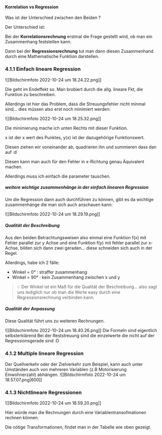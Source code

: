 #### Korrelation vs Regression

Was ist der Unterschied zwischen den Beiden ?

Der Unterschied ist:

Bei der **Korrelationsrechnung** erstmal die Frage gestellt wird, ob man ein Zusammenhang feststellen kann.

Dann bei der **Regressionsrechnung** tut man dann diesen Zusammenhand durch eine Mathematische Funktion darstellen.


### 4.1.1 Einfach lineare Regression

![[Bildschirmfoto 2022-10-24 um 18.24.22.png]]

Die geht im Endeffekt so. Man brobiert durch die allg. lineare Fkt, die Funktion zu beschreiben.

Allerdings ist hier das Problem, dass die Streuungsfehler nicht minmal sind... dies müssen also erst noch minimiert werden:

![[Bildschirmfoto 2022-10-24 um 18.25.32.png]]

Die minimierung mache ich unten Rechts mit dieser Funktion.

x ist der x wert des Punktes, y(x) ist der dazugehörige Funktionswert.

Diesen ziehen wir voneinander ab, quadrieren ihn und summieren dass dan auf :d

Diesen kann man auch für den Fehler in x-Richtung genau Äquivalent machen.

Allerdings muss ich einfach die parameter tauschen.


##### weitere wichtige zusammenhänge in der einfach linearen Regression

Um die Regression dann auch durchführen zu können, gibt es da wichtige zusammenhänge die man sich auch anschauen kann:

![[Bildschirmfoto 2022-10-24 um 18.29.19.png]]


##### Qualität der Beschreibung
Aus den beiden Betrachtungsweisen also einmal eine Funktion f(x) mit Fehler parallel zur y Achse und eine Funktion f(y) mit fehler parallel zur x-Achse, bilden sich dann zwei geraden... diese schneiden sich auch in der Regel.

Allerdings, habe ich 2 fälle:

- Winkel = 0° : straffer zusammenhang
- Winkel = 90° : kein Zusammenhang zwischen x und y

> 💡 Der Winkel ist ein Maß für die Qualität der Beschreibung... also sagt uns lediglich nur ob man die Werte easy durch eine Regressionsrechnung verbinden kann.

##### Qualität der Anpassung
Diese Qualität führt uns zu weiteren Rechnungen.

![[Bildschirmfoto 2022-10-24 um 18.40.26.png]]
Die Formeln sind eigentlich selbsterklärend
Bei der Reststreuung sind die einzelwerte die nicht auf der Regressionsgerade sind :D






### 4.1.2 Multiple lineare Regression
Der Quellverkehr oder der Zielverkehr zum Beispiel, kann auch unter Umständen auch von mehreren Variablen (z.B Motorisierung Einwohnerzahl) abhängen.
![[Bildschirmfoto 2022-10-24 um 18.57.07.png|600]]


### 4.1.3 Nichtlineare Regressionen
![[Bildschirmfoto 2022-10-24 um 18.59.20.png]]

Hier würde man die Rechnungen durch eine Variablentransofmationen rechnen können.

Die nötige Transformationen, findet man in der Tabelle wie oben gezeigt.

